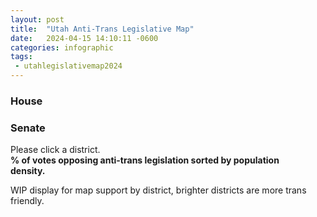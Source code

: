 ```yaml
---
layout: post
title:  "Utah Anti-Trans Legislative Map"
date:   2024-04-15 14:10:11 -0600
categories: infographic
tags:
 - utahlegislativemap2024
---
```


<div class="map-container">
  <script src="https://cdn.jsdelivr.net/npm/chart.js"></script>
  <script src="{% link assets/js/map.js %}" type="text/javascript"></script>
  <div class="district-button-container">
    <div id="house-button" class="active"><h3><div class="fa-solid fa-landmark"></div> House</h3></div>
    <div id="senate-button"><h3><div class="fa-solid fa-landmark-dome"></div> Senate</h3></div>
  </div>
  <div class="map-items-container">
    <div id="map-bounding-box"></div>
    <div id="map-info-panel">Please click a district.</div>
    <div style="width:95%">
      <div class="mid-lined">
        <b style="white-space:break-spaces;width:160%;text-align:center">% of votes opposing anti-trans legislation sorted by population density.</b>
      </div>
      <canvas id="vote-chart"></canvas>
    </div>
  </div>
</div>

WIP display for map support by district, brighter districts are more trans friendly.